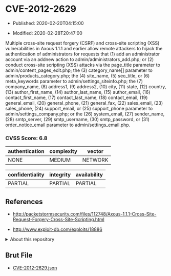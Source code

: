 # CVE-2012-2629

- Published: 2020-02-20T04:15:00

- Modified: 2020-02-28T20:47:00

Multiple cross-site request forgery (CSRF) and cross-site scripting (XSS) vulnerabilities in Axous 1.1.1 and earlier allow remote attackers to hijack the authentication of administrators for requests that (1) add an administrator account via an addnew action to admin/administrators_add.php; or (2) conduct cross-site scripting (XSS) attacks via the page_title parameter to admin/content_pages_edit.php; the (3) category_name[] parameter to admin/products_category.php; the (4) site_name, (5) seo_title, or (6) meta_keywords parameter to admin/settings_siteinfo.php; the (7) company_name, (8) address1, (9) address2, (10) city, (11) state, (12) country, (13) author_first_name, (14) author_last_name, (15) author_email, (16) contact_first_name, (17) contact_last_name, (18) contact_email, (19) general_email, (20) general_phone, (21) general_fax, (22) sales_email, (23) sales_phone, (24) support_email, or (25) support_phone parameter to admin/settings_company.php; or the (26) system_email, (27) sender_name, (28) smtp_server, (29) smtp_username, (30) smtp_password, or (31) order_notice_email parameter to admin/settings_email.php.

### CVSS Score: **6.8**

| authentication | complexity | vector |
| --- | --- | --- |
| NONE | MEDIUM | NETWORK |

| confidentiality | integrity | availability |
| --- | --- | --- |
| PARTIAL | PARTIAL | PARTIAL |

## References

* http://packetstormsecurity.com/files/112748/Axous-1.1.1-Cross-Site-Request-Forgery-Cross-Site-Scripting.html

* http://www.exploit-db.com/exploits/18886

<details>
<summary>About this repository</summary> 

  This repository is part of the project [Live Hack CVE](https://github.com/Live-Hack-CVE). Main website can be found [www.live-hack.org](https://www.live-hack.org) 
  
  Made by [Sn0wAlice](https://github.com/Sn0wAlice) for the people that care about security and need to have a feed of the latest CVEs. Hope you enjoy it, don't forget to star the repo and follow me on [Twitter](https://twitter.com/Sn0wAlice) and [Github](https://github.com/Sn0wAlice). And that is my [personnal website](https://www.alice-snow.me/)

  - [Home Page](https://github.com/Live-Hack-CVE)
  - [Framework](https://github.com/Live-Hack-CVE/cve-framework)
  - [CVE database](https://github.com/Live-Hack-CVE/full_database)
  - [Changelog](https://github.com/Live-Hack-CVE/Changelog)
</details>

## Brut File

* [CVE-2012-2629.json](https://raw.githubusercontent.com/Live-Hack-CVE/full_database/main/cves/2012/CVE-2012-2629.json)

